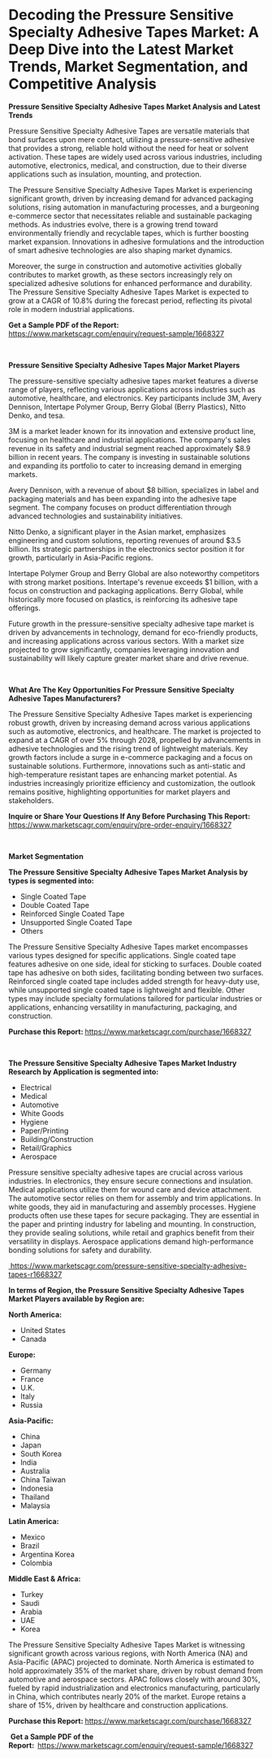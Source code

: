 <p><h1>Decoding the Pressure Sensitive Specialty Adhesive Tapes Market: A Deep Dive into the Latest Market Trends, Market Segmentation, and Competitive Analysis</h1></p><p><strong>Pressure Sensitive Specialty Adhesive Tapes Market Analysis and Latest Trends</strong></p>
<p><p>Pressure Sensitive Specialty Adhesive Tapes are versatile materials that bond surfaces upon mere contact, utilizing a pressure-sensitive adhesive that provides a strong, reliable hold without the need for heat or solvent activation. These tapes are widely used across various industries, including automotive, electronics, medical, and construction, due to their diverse applications such as insulation, mounting, and protection.</p><p>The Pressure Sensitive Specialty Adhesive Tapes Market is experiencing significant growth, driven by increasing demand for advanced packaging solutions, rising automation in manufacturing processes, and a burgeoning e-commerce sector that necessitates reliable and sustainable packaging methods. As industries evolve, there is a growing trend toward environmentally friendly and recyclable tapes, which is further boosting market expansion. Innovations in adhesive formulations and the introduction of smart adhesive technologies are also shaping market dynamics. </p><p>Moreover, the surge in construction and automotive activities globally contributes to market growth, as these sectors increasingly rely on specialized adhesive solutions for enhanced performance and durability. The Pressure Sensitive Specialty Adhesive Tapes Market is expected to grow at a CAGR of 10.8% during the forecast period, reflecting its pivotal role in modern industrial applications.</p></p>
<p><strong>Get a Sample PDF of the Report:&nbsp;</strong> <a href="https://www.marketscagr.com/enquiry/request-sample/1668327?utm_campaign=3037&utm_medium=2&utm_source=Github&utm_content=ia&utm_term=19042025&utm_id=pressure-sensitive-specialty-adhesive-tapes">https://www.marketscagr.com/enquiry/request-sample/1668327</a></p>
<p>&nbsp;</p>
<p><strong>Pressure Sensitive Specialty Adhesive Tapes Major Market Players</strong></p>
<p><p>The pressure-sensitive specialty adhesive tapes market features a diverse range of players, reflecting various applications across industries such as automotive, healthcare, and electronics. Key participants include 3M, Avery Dennison, Intertape Polymer Group, Berry Global (Berry Plastics), Nitto Denko, and tesa.</p><p>3M is a market leader known for its innovation and extensive product line, focusing on healthcare and industrial applications. The company's sales revenue in its safety and industrial segment reached approximately $8.9 billion in recent years. The company is investing in sustainable solutions and expanding its portfolio to cater to increasing demand in emerging markets.</p><p>Avery Dennison, with a revenue of about $8 billion, specializes in label and packaging materials and has been expanding into the adhesive tape segment. The company focuses on product differentiation through advanced technologies and sustainability initiatives.</p><p>Nitto Denko, a significant player in the Asian market, emphasizes engineering and custom solutions, reporting revenues of around $3.5 billion. Its strategic partnerships in the electronics sector position it for growth, particularly in Asia-Pacific regions.</p><p>Intertape Polymer Group and Berry Global are also noteworthy competitors with strong market positions. Intertape's revenue exceeds $1 billion, with a focus on construction and packaging applications. Berry Global, while historically more focused on plastics, is reinforcing its adhesive tape offerings.</p><p>Future growth in the pressure-sensitive specialty adhesive tape market is driven by advancements in technology, demand for eco-friendly products, and increasing applications across various sectors. With a market size projected to grow significantly, companies leveraging innovation and sustainability will likely capture greater market share and drive revenue.</p></p>
<p>&nbsp;</p>
<p><strong>What Are The Key Opportunities For Pressure Sensitive Specialty Adhesive Tapes Manufacturers?</strong></p>
<p><p>The Pressure Sensitive Specialty Adhesive Tapes market is experiencing robust growth, driven by increasing demand across various applications such as automotive, electronics, and healthcare. The market is projected to expand at a CAGR of over 5% through 2028, propelled by advancements in adhesive technologies and the rising trend of lightweight materials. Key growth factors include a surge in e-commerce packaging and a focus on sustainable solutions. Furthermore, innovations such as anti-static and high-temperature resistant tapes are enhancing market potential. As industries increasingly prioritize efficiency and customization, the outlook remains positive, highlighting opportunities for market players and stakeholders.</p></p>
<p><strong>Inquire or Share Your Questions If Any Before Purchasing This Report:</strong> <a href="https://www.marketscagr.com/enquiry/pre-order-enquiry/1668327?utm_campaign=3037&utm_medium=2&utm_source=Github&utm_content=ia&utm_term=19042025&utm_id=pressure-sensitive-specialty-adhesive-tapes">https://www.marketscagr.com/enquiry/pre-order-enquiry/1668327</a></p>
<p>&nbsp;</p>
<p><strong>Market Segmentation</strong></p>
<p><strong>The Pressure Sensitive Specialty Adhesive Tapes Market Analysis by types is segmented into:</strong></p>
<p><ul><li>Single Coated Tape</li><li>Double Coated Tape</li><li>Reinforced Single Coated Tape</li><li>Unsupported Single Coated Tape</li><li>Others</li></ul></p>
<p><p>The Pressure Sensitive Specialty Adhesive Tapes market encompasses various types designed for specific applications. Single coated tape features adhesive on one side, ideal for sticking to surfaces. Double coated tape has adhesive on both sides, facilitating bonding between two surfaces. Reinforced single coated tape includes added strength for heavy-duty use, while unsupported single coated tape is lightweight and flexible. Other types may include specialty formulations tailored for particular industries or applications, enhancing versatility in manufacturing, packaging, and construction.</p></p>
<p><strong>Purchase this Report:&nbsp;</strong><a href="https://www.marketscagr.com/purchase/1668327?utm_campaign=3037&utm_medium=2&utm_source=Github&utm_content=ia&utm_term=19042025&utm_id=pressure-sensitive-specialty-adhesive-tapes">https://www.marketscagr.com/purchase/1668327</a></p>
<p>&nbsp;</p>
<p><strong>The Pressure Sensitive Specialty Adhesive Tapes Market Industry Research by Application is segmented into:</strong></p>
<p><ul><li>Electrical</li><li>Medical</li><li>Automotive</li><li>White Goods</li><li>Hygiene</li><li>Paper/Printing</li><li>Building/Construction</li><li>Retail/Graphics</li><li>Aerospace</li></ul></p>
<p><p>Pressure sensitive specialty adhesive tapes are crucial across various industries. In electronics, they ensure secure connections and insulation. Medical applications utilize them for wound care and device attachment. The automotive sector relies on them for assembly and trim applications. In white goods, they aid in manufacturing and assembly processes. Hygiene products often use these tapes for secure packaging. They are essential in the paper and printing industry for labeling and mounting. In construction, they provide sealing solutions, while retail and graphics benefit from their versatility in displays. Aerospace applications demand high-performance bonding solutions for safety and durability.</p></p>
<p><a href="https://www.marketscagr.com/pressure-sensitive-specialty-adhesive-tapes-r1668327?utm_campaign=3037&utm_medium=2&utm_source=Github&utm_content=ia&utm_term=19042025&utm_id=pressure-sensitive-specialty-adhesive-tapes">&nbsp;https://www.marketscagr.com/pressure-sensitive-specialty-adhesive-tapes-r1668327</a></p>
<p><strong>In terms of Region, the Pressure Sensitive Specialty Adhesive Tapes Market Players available by Region are:</strong></p>
<p>
    <p> <strong> North America: </strong>
        <ul>
            <li>United States</li>
            <li>Canada</li>
        </ul>
        </p> 
    <p> <strong> Europe: </strong>
        <ul>
            <li>Germany</li>
            <li>France</li>
            <li>U.K.</li>
            <li>Italy</li>
            <li>Russia</li>
        </ul>
        </p> 
    <p> <strong> Asia-Pacific: </strong>
        <ul>
            <li>China</li>
            <li>Japan</li>
            <li>South Korea</li>
            <li>India</li>
            <li>Australia</li>
            <li>China Taiwan</li>
            <li>Indonesia</li>
            <li>Thailand</li>
            <li>Malaysia</li>
        </ul>
        </p> 
    <p> <strong> Latin America: </strong>
        <ul>
            <li>Mexico</li>
            <li>Brazil</li>
            <li>Argentina Korea</li>
            <li>Colombia</li>
        </ul>
        </p> 
    <p> <strong> Middle East & Africa: </strong>
        <ul>
            <li>Turkey</li>
            <li>Saudi</li>
            <li>Arabia</li>
            <li>UAE</li>
            <li>Korea</li>
        </ul>
    </p>
    </p>
<p><p>The Pressure Sensitive Specialty Adhesive Tapes Market is witnessing significant growth across various regions, with North America (NA) and Asia-Pacific (APAC) projected to dominate. North America is estimated to hold approximately 35% of the market share, driven by robust demand from automotive and aerospace sectors. APAC follows closely with around 30%, fueled by rapid industrialization and electronics manufacturing, particularly in China, which contributes nearly 20% of the market. Europe retains a share of 15%, driven by healthcare and construction applications.</p></p>
<p><strong>Purchase this Report: </strong><a href="https://www.marketscagr.com/purchase/1668327?utm_campaign=3037&utm_medium=2&utm_source=Github&utm_content=ia&utm_term=19042025&utm_id=pressure-sensitive-specialty-adhesive-tapes">https://www.marketscagr.com/purchase/1668327</a></p>
<p>&nbsp;<strong>Get a Sample PDF of the Report:&nbsp;&nbsp;</strong><a href="https://www.marketscagr.com/enquiry/request-sample/1668327?utm_campaign=3037&utm_medium=2&utm_source=Github&utm_content=ia&utm_term=19042025&utm_id=pressure-sensitive-specialty-adhesive-tapes">https://www.marketscagr.com/enquiry/request-sample/1668327</a></p>
<p><strong></strong></p>
<p><p></p><p></p><p></p></p>